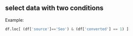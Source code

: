## select data with two conditions

Example:

```python
df.loc[ (df['source']=='Seo') & (df['converted'] == 1) ]
```